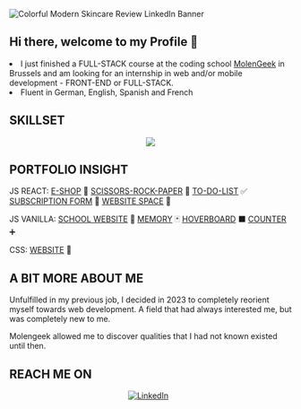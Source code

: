 ![Colorful Modern Skincare Review LinkedIn Banner](https://github.com/Melina1996/Melina1996/assets/150130472/11ae235a-e9b8-4d9a-af43-99aafdd0d956)

<h2>Hi there, welcome to my Profile  🚀 </h2> 

<div align="start">
  
<li>I just finished a FULL-STACK course at the coding school <a href="https://molengeek.com/">MolenGeek</a> in Brussels and am looking for an internship in web and/or mobile development - FRONT-END or FULL-STACK.</li>
<li>Fluent in German, English, Spanish and French</li>

<h2 align="start">SKILLSET</h2>

<p align="center">
  <a href="https://skillicons.dev">
    <img src="https://skillicons.dev/icons?i=react,redux,js,html,css,sass,tailwind,git,ai,notion,figma" />
  </a>
</p>

</div>

<div align="start">

<h2>PORTFOLIO INSIGHT</h2>

JS REACT: <a href="https://melina1996.github.io/eShopy/">E-SHOP</a> 🍬 <a href="https://melina1996.github.io/SCISSORS-ROCK-PAPER/">SCISSORS-ROCK-PAPER</a> 👊 <a href="https://melina1996.github.io/TO-DO-LIST/">TO-DO-LIST</a>  ✅  <a href="https://melina1996.github.io/ProjetState/">SUBSCRIPTION FORM</a> 📝 <a href="https://melina1996.github.io/space">WEBSITE SPACE</a> 🌚

JS VANILLA: <a href="https://melina1996.github.io/MOLENGEEK/">SCHOOL WEBSITE</a> 💚 <a href="https://melina1996.github.io/MEMORY-GAME/">MEMORY</a> 🃏 <a href="https://melina1996.github.io/ARES/">HOVERBOARD</a> ⬛ <a href="https://melina1996.github.io/THANATOS/">COUNTER</a> ➕

CSS: <a href="https://melina1996.github.io/FOUAD_MELINA_MOLENSTARS/">WEBSITE</a> 🔵

</div>

<h2>A BIT MORE ABOUT ME</h2> 

<p>Unfulfilled in my previous job, I decided in 2023 to completely reorient myself towards web development. A field that had always interested me, but was completely new to me.</p>

<p>Molengeek allowed me to discover qualities that I had not known existed until then.</p>

<h2>REACH ME ON</h2> 

<div align="center">
  
[![LinkedIn](https://skillicons.dev/icons?i=linkedin)](https://www.linkedin.com/in/melina-schlachter-377231171/) &nbsp;

</div>

<!--
**Melina1996/Melina1996** is a ✨ _special_ ✨ repository because its `README.md` (this file) appears on your GitHub profile.

Here are some ideas to get you started:

- 🔭 I’m currently working on ...
- 🌱 I’m currently learning ...
- 👯 I’m looking to collaborate on ...
- 🤔 I’m looking for help with ...
- 💬 Ask me about ...
- 📫 How to reach me: ...
- 😄 Pronouns: ...
- ⚡ Fun fact: ...
-->
